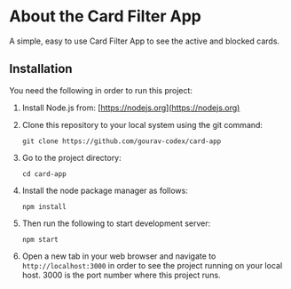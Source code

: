 # About the Card Filter App

A simple, easy to use Card Filter App to see the active and blocked cards.

## Installation

You need the following in order to run this project:

1. Install Node.js from: [https://nodejs.org](https://nodejs.org)

2. Clone this repository to your local system using the git command:
   ```
   git clone https://github.com/gourav-codex/card-app
   ```

3. Go to the project directory:
   ```
   cd card-app
   ```

4. Install the node package manager as follows:
   ```
   npm install
   ```

5. Then run the following to start development server:
   ```
   npm start
   ```

6. Open a new tab in your web browser and navigate to `http://localhost:3000` in order to see the project running on your local host. 3000 is the port number where this project runs.
